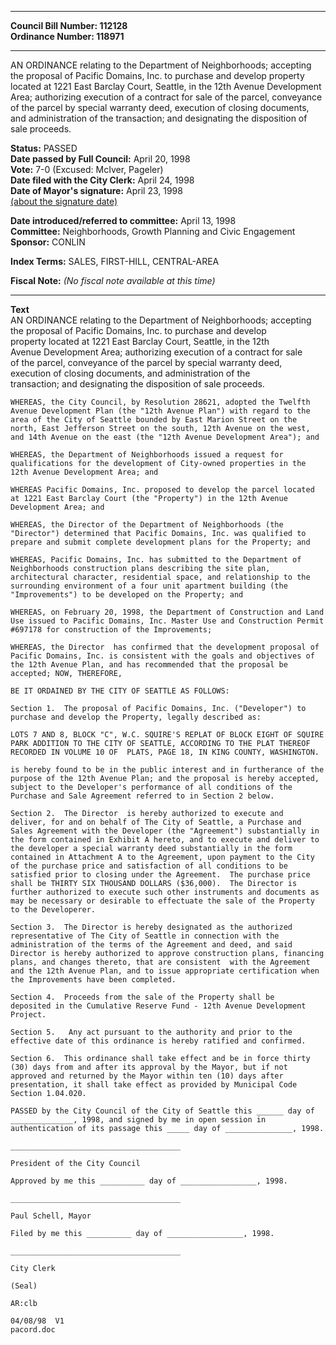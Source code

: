 * * * * *  
  
**Council Bill Number: [](#h0)[](#h2)112128**   
**Ordinance Number: 118971**  
  
* * * * *  
  
AN ORDINANCE relating to the Department of Neighborhoods; accepting the proposal of Pacific Domains, Inc. to purchase and develop property located at 1221 East Barclay Court, Seattle, in the 12th Avenue Development Area; authorizing execution of a contract for sale of the parcel, conveyance of the parcel by special warranty deed, execution of closing documents, and administration of the transaction; and designating the disposition of sale proceeds.  
  
**Status:** PASSED   
**Date passed by Full Council:** April 20, 1998   
**Vote:** 7-0 (Excused: McIver, Pageler)   
**Date filed with the City Clerk:** April 24, 1998   
**Date of Mayor's signature:** April 23, 1998   
[(about the signature date)](/~public/approvaldate.htm)   
  
  
**Date introduced/referred to committee:** April 13, 1998   
**Committee:** Neighborhoods, Growth Planning and Civic Engagement   
**Sponsor:** CONLIN   
  
**Index Terms:** SALES, FIRST-HILL, CENTRAL-AREA  
  
**Fiscal Note:** *(No fiscal note available at this time)*  
  
* * * * *  
  
**Text**  
    AN ORDINANCE relating to the Department of Neighborhoods; accepting  
    the  proposal of Pacific Domains, Inc. to purchase and develop  
    property located at 1221 East Barclay Court, Seattle, in the 12th  
    Avenue Development Area; authorizing execution of  a contract for sale  
    of the parcel, conveyance of the parcel by special warranty deed,  
    execution of closing documents,  and administration of the  
    transaction; and designating the disposition of sale proceeds.  
  
    WHEREAS, the City Council, by Resolution 28621, adopted the Twelfth  
    Avenue Development Plan (the "12th Avenue Plan") with regard to the  
    area of the City of Seattle bounded by East Marion Street on the  
    north, East Jefferson Street on the south, 12th Avenue on the west,  
    and 14th Avenue on the east (the "12th Avenue Development Area"); and  
  
    WHEREAS, the Department of Neighborhoods issued a request for  
    qualifications for the development of City-owned properties in the  
    12th Avenue Development Area; and  
  
    WHEREAS Pacific Domains, Inc. proposed to develop the parcel located  
    at 1221 East Barclay Court (the "Property") in the 12th Avenue  
    Development Area; and  
  
    WHEREAS, the Director of the Department of Neighborhoods (the  
    "Director") determined that Pacific Domains, Inc. was qualified to  
    prepare and submit complete development plans for the Property; and  
  
    WHEREAS, Pacific Domains, Inc. has submitted to the Department of  
    Neighborhoods construction plans describing the site plan,  
    architectural character, residential space, and relationship to the  
    surrounding environment of a four unit apartment building (the  
    "Improvements") to be developed on the Property; and  
  
    WHEREAS, on February 20, 1998, the Department of Construction and Land  
    Use issued to Pacific Domains, Inc. Master Use and Construction Permit  
    #697178 for construction of the Improvements;  
  
    WHEREAS, the Director  has confirmed that the development proposal of  
    Pacific Domains, Inc. is consistent with the goals and objectives of  
    the 12th Avenue Plan, and has recommended that the proposal be  
    accepted; NOW, THEREFORE,  
  
    BE IT ORDAINED BY THE CITY OF SEATTLE AS FOLLOWS:  
  
    Section 1.  The proposal of Pacific Domains, Inc. ("Developer") to  
    purchase and develop the Property, legally described as:  
  
    LOTS 7 AND 8, BLOCK "C", W.C. SQUIRE'S REPLAT OF BLOCK EIGHT OF SQUIRE  
    PARK ADDITION TO THE CITY OF SEATTLE, ACCORDING TO THE PLAT THEREOF  
    RECORDED IN VOLUME 10 OF  PLATS, PAGE 18, IN KING COUNTY, WASHINGTON.  
  
    is hereby found to be in the public interest and in furtherance of the  
    purpose of the 12th Avenue Plan; and the proposal is hereby accepted,  
    subject to the Developer's performance of all conditions of the  
    Purchase and Sale Agreement referred to in Section 2 below.  
  
    Section 2.  The Director  is hereby authorized to execute and  
    deliver, for and on behalf of The City of Seattle, a Purchase and  
    Sales Agreement with the Developer (the "Agreement") substantially in  
    the form contained in Exhibit A hereto, and to execute and deliver to  
    the developer a special warranty deed substantially in the form  
    contained in Attachment A to the Agreement, upon payment to the City  
    of the purchase price and satisfaction of all conditions to be  
    satisfied prior to closing under the Agreement.  The purchase price  
    shall be THIRTY SIX THOUSAND DOLLARS ($36,000).  The Director is  
    further authorized to execute such other instruments and documents as  
    may be necessary or desirable to effectuate the sale of the Property  
    to the Developerer.  
  
    Section 3.  The Director is hereby designated as the authorized  
    representative of The City of Seattle in connection with the  
    administration of the terms of the Agreement and deed, and said  
    Director is hereby authorized to approve construction plans, financing  
    plans, and changes thereto, that are consistent  with the Agreement  
    and the 12th Avenue Plan, and to issue appropriate certification when  
    the Improvements have been completed.  
  
    Section 4.  Proceeds from the sale of the Property shall be  
    deposited in the Cumulative Reserve Fund - 12th Avenue Development  
    Project.  
  
    Section 5.   Any act pursuant to the authority and prior to the  
    effective date of this ordinance is hereby ratified and confirmed.  
  
    Section 6.  This ordinance shall take effect and be in force thirty  
    (30) days from and after its approval by the Mayor, but if not  
    approved and returned by the Mayor within ten (10) days after  
    presentation, it shall take effect as provided by Municipal Code  
    Section 1.04.020.  
  
    PASSED by the City Council of the City of Seattle this ______ day of  
    ______________, 1998, and signed by me in open session in  
    authentication of its passage this _____ day of _______________, 1998.  
  
    ______________________________________  
  
    President of the City Council  
  
    Approved by me this __________ day of _________________, 1998.  
  
    ______________________________________  
  
    Paul Schell, Mayor  
  
    Filed by me this __________ day of _________________, 1998.  
  
    ______________________________________  
  
    City Clerk  
  
    (Seal)  
  
    AR:clb  
  
    04/08/98  V1  
    pacord.doc  
